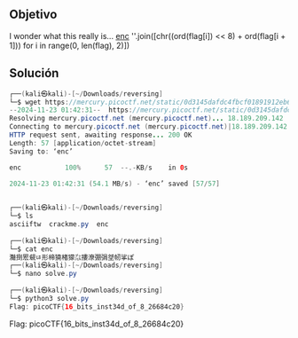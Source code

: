 ## Objetivo

I wonder what this really is... [enc](https://mercury.picoctf.net/static/77a2b202236aa741e988581e78d277a6/enc) ''.join([chr((ord(flag[i]) << 8) + ord(flag[i + 1])) for i in range(0, len(flag), 2)])

## Solución

```java
┌──(kali㉿kali)-[~/Downloads/reversing]
└─$ wget https://mercury.picoctf.net/static/0d3145dafdc4fbcf01891912eb6c0968/enc       
--2024-11-23 01:42:31--  https://mercury.picoctf.net/static/0d3145dafdc4fbcf01891912eb6c0968/enc
Resolving mercury.picoctf.net (mercury.picoctf.net)... 18.189.209.142
Connecting to mercury.picoctf.net (mercury.picoctf.net)|18.189.209.142|:443... connected.
HTTP request sent, awaiting response... 200 OK
Length: 57 [application/octet-stream]
Saving to: ‘enc’

enc           100%      57  --.-KB/s    in 0s         

2024-11-23 01:42:31 (54.1 MB/s) - ‘enc’ saved [57/57]

                                                       
┌──(kali㉿kali)-[~/Downloads/reversing]
└─$ ls
asciiftw  crackme.py  enc
                                                       
┌──(kali㉿kali)-[~/Downloads/reversing]
└─$ cat enc          
灩捯䍔䙻ㄶ形楴獟楮獴㌴摟潦弸弲㘶㠴挲ぽ                                                       
┌──(kali㉿kali)-[~/Downloads/reversing]
└─$ nano solve.py
                                                       
┌──(kali㉿kali)-[~/Downloads/reversing]
└─$ python3 solve.py  
Flag: picoCTF{16_bits_inst34d_of_8_26684c20}

```
Flag: picoCTF{16_bits_inst34d_of_8_26684c20}